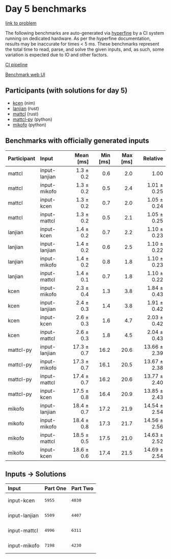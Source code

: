 # Day 5 benchmarks

[link to problem](https://adventofcode.com/2024/day/5)

The following benchmarks are auto-generated via
[hyperfine](https://github.com/sharkdp/hyperfine) by a CI system running on
dedicated hardware. As per the hyperfine documentation, results may be
inaccurate for times < 5 ms. These benchmarks represent the total time to read,
parse, and solve the given inputs, and, as such, some variation is expected due
to IO and other factors.

[CI pipeline](http://ci.papercode.net:8080/teams/main/pipelines/aoc2024)

[Benchmark web UI](https://aoc.ancalagon.black)


## Participants (with solutions for day 5)

- [kcen](https://github.com/kcen/aoc2024) (nim)
- [lanjian](https://github.com/lanjian/aoc-2024) (rust)
- [mattcl](https://github.com/mattcl/aoc2024) (rust)
- [mattcl-py](https://github.com/mattcl/aoc2024-py) (python)
- [mikofo](https://github.com/mikofo/aoc2024) (python)


## Benchmarks with officially generated inputs

| Participant | Input | Mean [ms] | Min [ms] | Max [ms] | Relative |
|:---|:---|---:|---:|---:|---:|
| mattcl | input-lanjian | 1.3 ± 0.2 | 0.6 | 2.0 | 1.00 |
| mattcl | input-mikofo | 1.3 ± 0.2 | 0.5 | 2.4 | 1.01 ± 0.25 |
| mattcl | input-kcen | 1.3 ± 0.2 | 0.7 | 2.0 | 1.05 ± 0.24 |
| mattcl | input-mattcl | 1.3 ± 0.2 | 0.5 | 2.1 | 1.05 ± 0.25 |
| lanjian | input-kcen | 1.4 ± 0.2 | 0.7 | 2.2 | 1.10 ± 0.23 |
| lanjian | input-lanjian | 1.4 ± 0.2 | 0.6 | 2.5 | 1.10 ± 0.22 |
| lanjian | input-mikofo | 1.4 ± 0.2 | 0.8 | 1.8 | 1.10 ± 0.23 |
| lanjian | input-mattcl | 1.4 ± 0.1 | 0.7 | 1.8 | 1.10 ± 0.22 |
| kcen | input-mikofo | 2.3 ± 0.4 | 1.3 | 3.8 | 1.84 ± 0.43 |
| kcen | input-lanjian | 2.4 ± 0.3 | 1.4 | 3.8 | 1.91 ± 0.42 |
| kcen | input-kcen | 2.6 ± 0.3 | 1.6 | 4.7 | 2.03 ± 0.42 |
| kcen | input-mattcl | 2.6 ± 0.3 | 1.8 | 4.5 | 2.04 ± 0.43 |
| mattcl-py | input-lanjian | 17.3 ± 0.7 | 16.2 | 20.6 | 13.66 ± 2.39 |
| mattcl-py | input-mikofo | 17.3 ± 0.7 | 16.1 | 20.5 | 13.67 ± 2.38 |
| mattcl-py | input-mattcl | 17.4 ± 0.7 | 16.2 | 20.6 | 13.77 ± 2.40 |
| mattcl-py | input-kcen | 17.5 ± 0.8 | 16.4 | 20.9 | 13.85 ± 2.43 |
| mikofo | input-lanjian | 18.4 ± 0.7 | 17.2 | 21.9 | 14.54 ± 2.54 |
| mikofo | input-mikofo | 18.4 ± 0.8 | 17.3 | 21.7 | 14.56 ± 2.56 |
| mikofo | input-mattcl | 18.5 ± 0.5 | 17.5 | 21.0 | 14.63 ± 2.52 |
| mikofo | input-kcen | 18.6 ± 0.6 | 17.4 | 21.5 | 14.69 ± 2.54 |


## Inputs -> Solutions

| Input | Part One | Part Two |
|:---|:---|:---|
|input-kcen|<pre>5955</pre>|<pre>4030</pre>|
|input-lanjian|<pre>5509</pre>|<pre>4407</pre>|
|input-mattcl|<pre>4996</pre>|<pre>6311</pre>|
|input-mikofo|<pre>7198</pre>|<pre>4230</pre>|